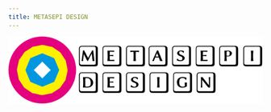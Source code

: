 ```yaml
---
title: METASEPI DESIGN
---
```


[![](/img/metasepi_design_logo_640x170.png)](/img/metasepi_design_logo.svg)
